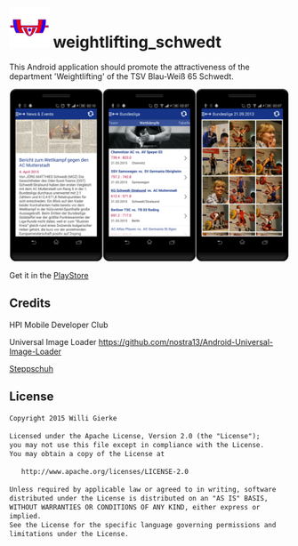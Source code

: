 # ![Logo](https://github.com/WGierke/weightlifting_schwedt/raw/master/app/src/main/res/drawable-hdpi/ic_launcher.png) weightlifting_schwedt

This Android application should promote the attractiveness of the department 'Weightlifting' of the TSV Blau-Weiß 65 Schwedt.

![Screenshot](https://raw.githubusercontent.com/WGierke/weightlifting_schwedt/master/production/weightlifting_schwedt.jpg)

Get it in the [PlayStore](https://play.google.com/store/apps/details?id=de.schwedt.weightlifting.app)
## Credits
HPI Mobile Developer Club

Universal Image Loader https://github.com/nostra13/Android-Universal-Image-Loader

[Steppschuh](https://github.com/Steppschuh)

## License
    Copyright 2015 Willi Gierke

    Licensed under the Apache License, Version 2.0 (the "License");
    you may not use this file except in compliance with the License.
    You may obtain a copy of the License at

       http://www.apache.org/licenses/LICENSE-2.0

    Unless required by applicable law or agreed to in writing, software
    distributed under the License is distributed on an "AS IS" BASIS,
    WITHOUT WARRANTIES OR CONDITIONS OF ANY KIND, either express or implied.
    See the License for the specific language governing permissions and
    limitations under the License.
